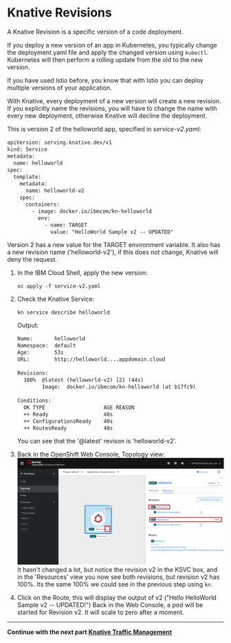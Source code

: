 # Knative Revisions

A Knative Revision is a specific version of a code deployment. 

If you deploy a new version of an app in Kubernetes, you typically change the deployment.yaml file and apply the changed version using `kubectl`. Kubernetes will then perform a rolling update from the old to the new version.

If you have used Istio before, you know that with Istio you can deploy multiple versions of your application. 

With Knative, every deployment of a new version will create a new revision. If you explicitly name the revisions, you will have to change the name with every new deployment, otherwise Knative will decline the deployment.

This is version 2 of the helloworld app, specified in *service-v2.yaml*:
```
apiVersion: serving.knative.dev/v1
kind: Service
metadata:
  name: helloworld
spec:
  template:
    metadata:
      name: helloworld-v2
    spec:
      containers:
        - image: docker.io/ibmcom/kn-helloworld
          env:
            - name: TARGET
              value: "HelloWorld Sample v2 -- UPDATED"
```

Version 2 has a new value for the TARGET environment variable. 
It also has a new revision name ('helloworld-v2'), if this does not change, Knative will deny the request.

1. In the IBM Cloud Shell, apply the new version:
   ```
   oc apply -f service-v2.yaml
   ```
1. Check the Knative Service:
   ```
   kn service describe helloworld
   ```
   Output:
   ```
   Name:       helloworld
   Namespace:  default
   Age:        53s
   URL:        http://helloworld....appdomain.cloud

   Revisions:  
     100%  @latest (helloworld-v2) [2] (44s)
           Image:  docker.io/ibmcom/kn-helloworld (at b17fc9)
  
   Conditions:  
     OK TYPE                   AGE REASON
     ++ Ready                  40s 
     ++ ConfigurationsReady    40s 
     ++ RoutesReady            40s 
   ```
   You can see that the '@latest' revison is 'helloworld-v2'.
   
1. Back in the OpenShift Web Console, Topology view:
   ![rev2](images/rev2.png)
   It hasn't changed a lot, but notice the revision v2 in the KSVC box, and in the 'Resources' view you now see both revisions, but revision v2 has 100%. Its the same 100% we could see in the previous step using `kn`.

1. Click on the Route, this will display the output of v2 ("Hello HelloWorld Sample v2 -- UPDATED!")
  Back in the Web Console, a pod will be started for Revision v2. It will scale to zero after a moment. 


---

__Continue with the next part [Knative Traffic Management](5-TrafficManagement.md)__